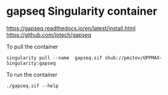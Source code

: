# gapseq Singularity container

https://gapseq.readthedocs.io/en/latest/install.html  
https://github.com/jotech/gapseq

To pull the container
```
singularity pull --name  gapseq.sif shub://pmitev/UPPMAX-Singularity:gapseq
```

To run the container
```
./gapseq.sif --help
```
